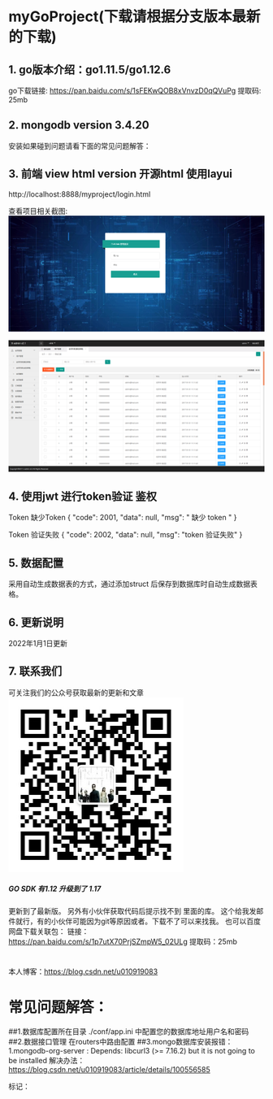 # myGoProject(下载请根据分支版本最新的下载)

## 1. go版本介绍：go1.11.5/go1.12.6
   go下载链接: https://pan.baidu.com/s/1sFEKwQOB8xVnvzD0qQVuPg 提取码: 25mb 
   
## 2. mongodb version 3.4.20
   安装如果碰到问题请看下面的常见问题解答：
    

## 3. 前端 view html version  开源html 使用layui 

http://localhost:8888/myproject/login.html

查看项目相关截图:
![Image text](views/img/Readme_img_2.png)

![Image text](views/img/Readme_img_1.png)

## 4. 使用jwt 进行token验证 鉴权


Token 缺少Token
{
    "code": 2001,
    "data": null,
    "msg": " 缺少 token "
}

Token 验证失败
{
    "code": 2002,
    "data": null,
    "msg": "token 验证失败"
}

## 5. 数据配置
   采用自动生成数据表的方式，通过添加struct 后保存到数据库时自动生成数据表格。
## 6. 更新说明
2022年1月1日更新

## 7. 联系我们
可关注我们的公众号获取最新的更新和文章
![Image text](views/img/qrcode.jpg)

##### GO SDK 有1.12 升级到了 1.17 
更新到了最新版。
另外有小伙伴获取代码后提示找不到 里面的库。
这个给我发邮件就行，有的小伙伴可能因为git等原因或者。下载不了可以来找我。
也可以百度网盘下载关联包：
链接：https://pan.baidu.com/s/1p7utX70PrjSZmpW5_02ULg 
提取码：25mb
#
本人博客：https://blog.csdn.net/u010919083

# 常见问题解答：
##1.数据库配置所在目录
  ./conf/app.ini 中配置您的数据库地址用户名和密码
##2.数据接口管理
在routers中路由配置
##3.mongo数据库安装报错：
1.mongodb-org-server : Depends: libcurl3 (>= 7.16.2) but it is not going to be installed
解决办法：https://blog.csdn.net/u010919083/article/details/100556585



标记：
